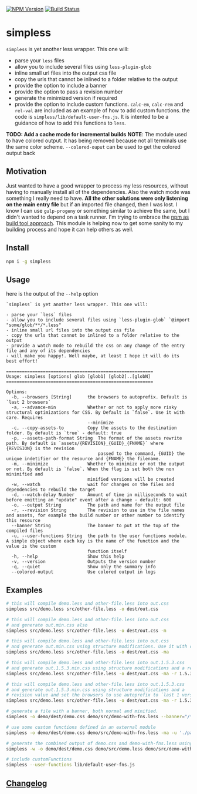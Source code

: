 [![NPM Version](http://img.shields.io/npm/v/simpless.svg?style=flat)](https://npmjs.org/package/simpless)
[![Build Status](http://img.shields.io/travis/royriojas/simpless.svg?style=flat)](https://travis-ci.org/royriojas/simpless)

# simpless
`simpless` is yet another less wrapper. This one will:
- parse your `less` files
- allow you to include several files using `less-plugin-glob`
- inline small url files into the output css file
- copy the urls that cannot be inlined to a folder relative to the output
- provide the option to include a banner
- provide the option to pass a revision number
- generate the minimized version if required
- provide the option to include custom functions. `calc-em`, `calc-rem` and `rel-val` are included as an example of how to
  add custom functions. the code is `simpless/lib/default-user-fns.js`. It is intented to be a guidance of how to add this
  functions to `less`.

**TODO: Add a cache mode for incremental builds**
**NOTE**:
The module used to have colored output. It has being removed because not all terminals use the same color scheme. `--colored-ouput` can be used to get the colored output back

## Motivation
Just wanted to have a good wrapper to process my less resources, without having to manually install all of the dependencies.
Also the watch mode was something I really need to have. **All the other solutions were only listening on the main entry file**
but if an imported file changed, then I was lost. I know I can use `gulp-progeny` or something similar to achieve the same, but
I didn't wanted to depend on a task runner. I'm trying to embrace the [npm as build tool approach](http://blog.keithcirkel.co.uk/how-to-use-npm-as-a-build-tool/). This module is helping now to get some sanity to my building process and hope it can help others as well.

## Install

```bash
npm i -g simpless
```

## Usage

here is the output of the `--help` option

```
`simpless` is yet another less wrapper. This one will:

- parse your `less` files
- allow you to include several files using `less-plugin-glob` `@import "some/glob/**/*.less"
- inline small url files into the output css file
- copy the urls that cannot be inlined to a folder relative to the output
- provide a watch mode to rebuild the css on any change of the entry file and any of its dependencies
- will make you happy!. Well maybe, at least I hope it will do its best effort!

========================================================
Usage: simpless [options] glob [glob1] [glob2]..[globN]
========================================================

Options:
  -b, --browsers [String]      the browsers to autoprefix. Default is `last 2 browsers`
  -a, --advance-min            Whether or not to apply more risky structural optimizations for CSS. By Default is `false`. Use it with care. Requires
                               --minimize
  -c, --copy-assets-to         Copy the assets to the destination folder. By default is `true` - default: true
  -p, --assets-path-format String  The format of the assets rewrite path. By default is `assets/{REVISION}_{GUID}_{FNAME}` where {REVISION} is the revision
                                   passed to the command, {GUID} the unique indetifier or the resource and {FNAME} the filename.
  -m, --minimize               Whether to minimize or not the output or not. By default is `false`. When the flag is set both the non minimified and
                               minified versions will be created
  -w, --watch                  wait for changes on the files and dependencies to rebuild the target
  -d, --watch-delay Number     Amount of time in milliseconds to wait before emitting an "update" event after a change - default: 600
  -o, --output String          The path and name for the output file
  -r, --revision String        The revision to use in the file names and assets, for example the build number or other number to identify this resource
  --banner String              The banner to put at the top of the compiled files
  -u, --user-functions String  the path to the user functions module. A simple object where each key is the name of the function and the value is the custom
                               function itself
  -h, --help                   Show this help
  -v, --version                Outputs the version number
  -q, --quiet                  Show only the summary info
  --colored-output             Use colored output in logs
```

## Examples

```bash
# this will compile demo.less and other-file.less into out.css
simpless src/demo.less src/other-file.less -o dest/out.css

# this will compile demo.less and other-file.less into out.css
# and generate out.min.css also
simpless src/demo.less src/other-file.less -o dest/out.css -m

# this will compile demo.less and other-file.less into out.css
# and generate out.min.css using structure modifications. Use it with care.
simpless src/demo.less src/other-file.less -o dest/out.css -ma

# this will compile demo.less and other-file.less into out.1.5.3.css
# and generate out.1.5.3.min.css using structure modifications and a revision value
simpless src/demo.less src/other-file.less -o dest/out.css -ma -r 1.5.3

# this will compile demo.less and other-file.less into out.1.5.3.css
# and generate out.1.5.3.min.css using structure modifications and a
# revision value and set the browsers to use autoprefix to `last 1 version`
simpless src/demo.less src/other-file.less -o dest/out.css -ma -r 1.5.3 -b 'last 1 version'

# generate a file with a banner, both normal and minified.
simpless -o demo/dest/demo.css demo/src/demo-with-fns.less --banner="/*! some license info for the generated file */" -ma

# use some custom functions defined in an external module
simpless -o demo/dest/demo.css demo/src/demo-with-fns.less -ma -u './path/to/custom-functions';

# generate the combined output of demo.css and demo-with-fns.less using --colored-ouput and a delay of 250ms
simpless -w -o demo/dest/demo.css demo/src/demo.less demo/src/demo-with-fns.less --colored-output -d 250

# include customFunctions
simpless --user-functions lib/default-user-fns.js
```

## [Changelog](./changelog.md)
